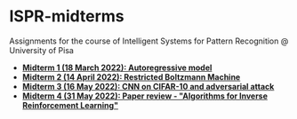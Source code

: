 # ISPR-midterms
Assignments for the course of Intelligent Systems for Pattern Recognition @ University of Pisa


- **[Midterm 1 (18 March 2022): Autoregressive model](midterm1)**
- **[Midterm 2 (14 April 2022): Restricted Boltzmann Machine](midterm2)**
- **[Midterm 3 (16 May 2022): CNN on CIFAR-10 and adversarial attack](midterm3)**
- **[Midterm 4 (31 May 2022): Paper review - "Algorithms for Inverse Reinforcement Learning"](midterm4)**
